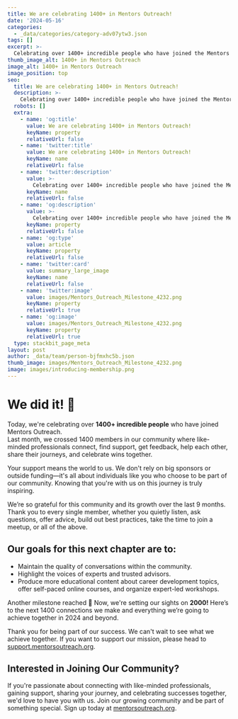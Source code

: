 ```yaml
---
title: We are celebrating 1400+ in Mentors Outreach!
date: '2024-05-16'
categories:
  - _data/categories/category-adv07ytw3.json
tags: []
excerpt: >-
  Celebrating over 1400+ incredible people who have joined the Mentors Outreach community.
thumb_image_alt: 1400+ in Mentors Outreach
image_alt: 1400+ in Mentors Outreach
image_position: top
seo:
  title: We are celebrating 1400+ in Mentors Outreach!
  description: >-
    Celebrating over 1400+ incredible people who have joined the Mentors Outreach community.
  robots: []
  extra:
    - name: 'og:title'
      value: We are celebrating 1400+ in Mentors Outreach!
      keyName: property
      relativeUrl: false
    - name: 'twitter:title'
      value: We are celebrating 1400+ in Mentors Outreach!
      keyName: name
      relativeUrl: false
    - name: 'twitter:description'
      value: >-
        Celebrating over 1400+ incredible people who have joined the Mentors Outreach community.
      keyName: name
      relativeUrl: false
    - name: 'og:description'
      value: >-
        Celebrating over 1400+ incredible people who have joined the Mentors Outreach community.
      keyName: property
      relativeUrl: false
    - name: 'og:type'
      value: article
      keyName: property
      relativeUrl: false
    - name: 'twitter:card'
      value: summary_large_image
      keyName: name
      relativeUrl: false
    - name: 'twitter:image'
      value: images/Mentors_Outreach_Milestone_4232.png
      keyName: property
      relativeUrl: true
    - name: 'og:image'
      value: images/Mentors_Outreach_Milestone_4232.png
      keyName: property
      relativeUrl: true
  type: stackbit_page_meta
layout: post
author: _data/team/person-bjfmxhc5b.json
thumb_image: images/Mentors_Outreach_Milestone_4232.png
image: images/introducing-membership.png
---
```

# We did it! 🎉

Today, we're celebrating over **1400+ incredible people** who have joined Mentors Outreach.  
Last month, we crossed 1400 members in our community where like-minded professionals connect, find support, get feedback, help each other, share their journeys, and celebrate wins together.

Your support means the world to us. We don't rely on big sponsors or outside funding—it's all about individuals like you who choose to be part of our community. Knowing that you're with us on this journey is truly inspiring.

We’re so grateful for this community and its growth over the last 9 months. Thank you to every single member, whether you quietly listen, ask questions, offer advice, build out best practices, take the time to join a meetup, or all of the above.

## Our goals for this next chapter are to:

- Maintain the quality of conversations within the community.
- Highlight the voices of experts and trusted advisors.
- Produce more educational content about career development topics, offer self-paced online courses, and organize expert-led workshops.

Another milestone reached 🚀 Now, we're setting our sights on **2000!** Here’s to the next 1400 connections we make and everything we’re going to achieve together in 2024 and beyond.

Thank you for being part of our success. We can't wait to see what we achieve together. If you want to support our mission, please head to [support.mentorsoutreach.org](https://support.mentorsoutreach.org).

## Interested in Joining Our Community?

If you're passionate about connecting with like-minded professionals, gaining support, sharing your journey, and celebrating successes together, we'd love to have you with us. Join our growing community and be part of something special. Sign up today at [mentorsoutreach.org](https://mentorsoutreach.org).
